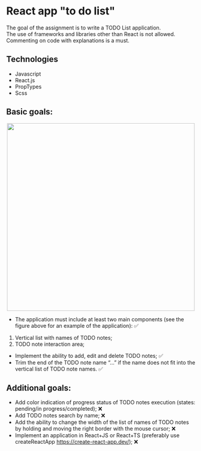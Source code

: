# React app "to do list"

The goal of the assignment is to write a TODO List application.  
The use of frameworks and libraries other than React is not allowed. Commenting on code with explanations is a must.

## Technologies

* Javascript
* React.js
* PropTypes
* Scss

## Basic goals:  

<p align="center">
  <img src="https://user-images.githubusercontent.com/55064583/183290597-54daba34-d68d-4ebd-853e-d14e4f95606c.png" width="500">
</p>

* The application must include at least two main components (see the figure above for an example of the application): ✅
1) Vertical list with names of TODO notes;
2) TODO note interaction area;  
* Implement the ability to add, edit and delete TODO notes; ✅  
* Trim the end of the TODO note name “…” if the name does not fit into the vertical list of TODO note names. ✅

## Additional goals:

* Add color indication of progress status of TODO notes execution (states: pending/in progress/completed); ❌  
* Add TODO notes search by name; ❌  
* Add the ability to change the width of the list of names of TODO notes by holding and moving the right border with the mouse cursor; ❌  
* Implement an application in React+JS or React+TS (preferably use createReactApp https://create-react-app.dev/); ❌  
